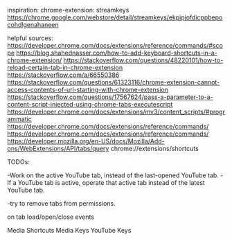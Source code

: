 inspiration:
chrome-extension: streamkeys
https://chrome.google.com/webstore/detail/streamkeys/ekpipjofdicppbepocohdlgenahaneen


helpful sources:
https://developer.chrome.com/docs/extensions/reference/commands/#scope
https://blog.shahednasser.com/how-to-add-keyboard-shortcuts-in-a-chrome-extension/
https://stackoverflow.com/questions/48220101/how-to-reload-certain-tab-in-chrome-extension
https://stackoverflow.com/a/66550386
https://stackoverflow.com/questions/61323116/chrome-extension-cannot-access-contents-of-url-starting-with-chrome-extension
https://stackoverflow.com/questions/17567624/pass-a-parameter-to-a-content-script-injected-using-chrome-tabs-executescript
https://developer.chrome.com/docs/extensions/mv3/content_scripts/#programmatic
https://developer.chrome.com/docs/extensions/reference/commands/
https://developer.chrome.com/docs/extensions/reference/commands/
https://developer.mozilla.org/en-US/docs/Mozilla/Add-ons/WebExtensions/API/tabs/query
chrome://extensions/shortcuts


TODOs:

-Work on the active YouTube tab, instead of the last-opened YouTube tab.
-If a YouTube tab is active, operate that active tab instead of the latest YouTube tab.

-try to remove tabs from permissions.



on tab load/open/close events

Media Shortcuts
Media Keys
YouTube Keys
